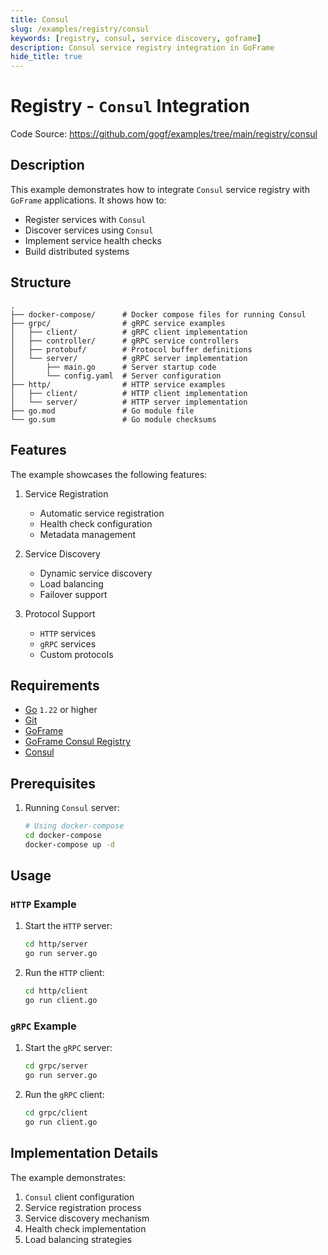 ```yaml
---
title: Consul
slug: /examples/registry/consul
keywords: [registry, consul, service discovery, goframe]
description: Consul service registry integration in GoFrame
hide_title: true
---
```


# Registry - `Consul` Integration

Code Source: https://github.com/gogf/examples/tree/main/registry/consul


## Description

This example demonstrates how to integrate `Consul` service registry with `GoFrame` applications. It shows how to:
- Register services with `Consul`
- Discover services using `Consul`
- Implement service health checks
- Build distributed systems

## Structure

```text
.
├── docker-compose/      # Docker compose files for running Consul
├── grpc/                # gRPC service examples
│   ├── client/          # gRPC client implementation
│   ├── controller/      # gRPC service controllers
│   ├── protobuf/        # Protocol buffer definitions
│   └── server/          # gRPC server implementation
│       ├── main.go      # Server startup code
│       └── config.yaml  # Server configuration
├── http/                # HTTP service examples
│   ├── client/          # HTTP client implementation
│   └── server/          # HTTP server implementation
├── go.mod               # Go module file
└── go.sum               # Go module checksums
```

## Features

The example showcases the following features:
1. Service Registration
   - Automatic service registration
   - Health check configuration
   - Metadata management

2. Service Discovery
   - Dynamic service discovery
   - Load balancing
   - Failover support

3. Protocol Support
   - `HTTP` services
   - `gRPC` services
   - Custom protocols

## Requirements

- [Go](https://golang.org/dl/) `1.22` or higher
- [Git](https://git-scm.com/downloads)
- [GoFrame](https://goframe.org)
- [GoFrame Consul Registry](https://github.com/gogf/gf/tree/master/contrib/registry/consul)
- [Consul](https://developer.hashicorp.com/consul/downloads)

## Prerequisites

1. Running `Consul` server:
   ```bash
   # Using docker-compose
   cd docker-compose
   docker-compose up -d
   ```

## Usage

### `HTTP` Example

1. Start the `HTTP` server:
   ```bash
   cd http/server
   go run server.go
   ```

2. Run the `HTTP` client:
   ```bash
   cd http/client
   go run client.go
   ```

### `gRPC` Example

1. Start the `gRPC` server:
   ```bash
   cd grpc/server
   go run server.go
   ```

2. Run the `gRPC` client:
   ```bash
   cd grpc/client
   go run client.go
   ```

## Implementation Details

The example demonstrates:
1. `Consul` client configuration
2. Service registration process
3. Service discovery mechanism
4. Health check implementation
5. Load balancing strategies
